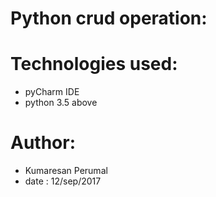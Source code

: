 # Python crud operation:

# Technologies used:
  * pyCharm IDE
  * python 3.5 above 
  
# Author:
  * Kumaresan Perumal
  * date : 12/sep/2017
   
